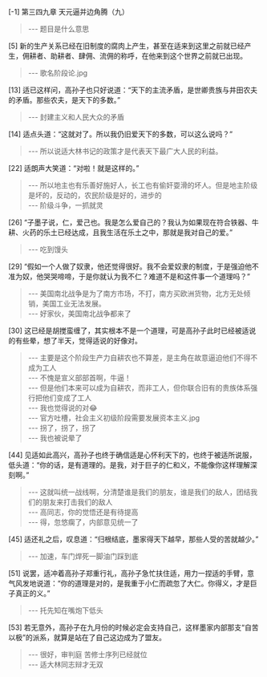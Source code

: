
[-1] 第三四九章 天元逼并边角腾（九）
>--- 题目是什么意思<br>

[5] 新的生产关系已经在旧制度的腐肉上产生，甚至在适来到这里之前就已经产生，佣耕者、助耕者、肆佣、流佣的称呼，在他来到这个世界之前就已出现。
>--- 歌名阶段论.jpg<br>

[13] 适已这样问，高孙子也只好说道：“天下的主流矛盾，是世卿贵族与井田农夫的矛盾。那些农夫，是天下的多数。”
>--- 封建主义和人民大众的矛盾<br>

[14] 适点头道：“这就对了。所以我仍旧爱天下的多数，可以这么说吗？”
>--- 所以说适大林书记的政策才是代表天下最广大人民的利益。<br>

[22] 适朗声大笑道：“对啦！就是这样的。”
>--- 所以地主也有乐善好施好人，长工也有偷奸耍滑的坏人。但是地主阶级是坏的，反动的，农民阶级是好的，进步的<br>
>--- 阶级斗争，一抓就灵<br>

[26] “子墨子说，仁，爱己也。我是怎么爱自己的？我认为如果现在符合铁器、牛耕、火药的乐土已经达成，且我生活在乐土之中，那就是我对自己的爱。”
>--- 吃到馒头<br>

[29] “假如一个人做了奴隶，他还觉得很好。我不会爱奴隶的制度，于是强迫他不准为奴，他哭哭啼啼，于是你就认为我不仁？难道不是和这件事一个道理吗？”
>--- 美国南北战争是为了南方市场，不打，南方买欧洲货物，北方无处倾销，美国工业无法发展。<br>
>--- 好家伙，美国南北战争都来了<br>

[30] 这已经是胡搅蛮缠了，其实根本不是一个道理，可是高孙子此时已经被适说的有些晕，想了半天，觉得适说的好像对。
>--- 主要是这个阶段生产力自耕农也不算差，是主角在故意逼迫他们不得不成为工人<br>
>--- 不愧是宣义部部首啊，牛逼！<br>
>--- 但是他们本来可以成为自耕农，而非工人，但你联合旧有的贵族体系强行把他们变成了工人<br>
>--- 我也觉得说的对😂<br>
>--- 官方吐槽，社会主义初级阶段需要发展资本主义.jpg<br>
>--- 拐了，拐了，拐了<br>
>--- 我也被说晕了<br>

[44] 见适如此高兴，高孙子也终于确信适是心怀利天下的，也终于被适所说服，低头道：“你的话，是有道理的。是我，对于巨子的仁和义，不能像你这样理解深刻啊。”
>--- 这就叫统一战线啊，分清楚谁是我们的朋友，谁是我们的敌人，团结我们的朋友来打击我们的敌人<br>
>--- 高同志，你的觉悟还是有待提高<br>
>--- 得，忽悠瘸了，内部意见统一了<br>

[45] 适还礼之后，叹息道：“归根结底，墨家得天下越早，那些人受的苦就越少。”
>--- 加速，车门焊死一脚油门踩到底<br>

[51] 说罢，适冲着高孙子郑重行礼，高孙子急忙扶住适，用力一捏适的手臂，意气风发地说道：“你的道理是对的，是我重于小仁而疏忽了大仁。你得义，才是巨子真正的义。”
>--- 托先知在嘴炮下低头<br>

[53] 若无意外，高孙子在九月份的时候必定会支持自己，这样墨家内部那支“自苦以极”的派系，就算是站在了自己这边成为了盟友。
>--- 很好，审判庭 苦修士序列已经就位<br>
>--- 适大林同志辩才无双<br>
